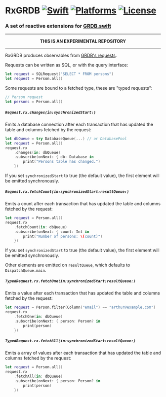 RxGRDB [![Swift](https://img.shields.io/badge/swift-3-orange.svg?style=flat)](https://developer.apple.com/swift/) [![Platforms](https://img.shields.io/cocoapods/p/RxGRDB.svg)](https://developer.apple.com/swift/) [![License](https://img.shields.io/github/license/groue/RxGRDB.svg?maxAge=2592000)](/LICENSE)
======

### A set of reactive extensions for [GRDB.swift](http://github.com/groue/GRDB.swift)

----

<p align="center">
<strong>THIS IS AN EXPERIMENTAL REPOSITORY</strong>
</p>

----


RxGRDB produces observables from [GRDB's requests](https://github.com/groue/GRDB.swift#requests).

Requests can be written as SQL, or with the query interface:

```swift
let request = SQLRequest("SELECT * FROM persons")
let request = Person.all()
```

Some requests are bound to a fetched type, these are "typed requests":

```swift
// Person request
let persons = Person.all()
```


##### `Request.rx.changes(in:synchronizedStart:)`

Emits a database connection after each transaction that has updated the table and columns fetched by the request:

```swift
let dbQueue = try DatabaseQueue(...) // or DatabasePool
let request = Person.all()
request.rx
    .changes(in: dbQueue)
    .subscribe(onNext: { db: Database in
        print("Persons table has changed.")
    })
```

If you set `synchronizedStart` to true (the default value), the first element will be emitted synchronously.


##### `Request.rx.fetchCount(in:synchronizedStart:resultQueue:)`

Emits a count after each transaction that has updated the table and columns fetched by the request:

```swift
let request = Person.all()
request.rx
    .fetchCount(in: dbQueue)
    .subscribe(onNext: { count: Int in
        print("Number of persons: \(count)")
    })
```

If you set `synchronizedStart` to true (the default value), the first element will be emitted synchronously.

Other elements are emitted on `resultQueue`, which defaults to `DispatchQueue.main`.


##### `TypedRequest.rx.fetchOne(in:synchronizedStart:resultQueue:)`

Emits a value after each transaction that has updated the table and columns fetched by the request:

```swift
let request = Person.filter(Column("email") == "arthur@example.com")
request.rx
    .fetchOne(in: dbQueue)
    .subscribe(onNext: { person: Person? in
        print(person)
    })
```


##### `TypedRequest.rx.fetchAll(in:synchronizedStart:resultQueue:)`

Emits a array of values after each transaction that has updated the table and columns fetched by the request:

```swift
let request = Person.all()
request.rx
    .fetchAll(in: dbQueue)
    .subscribe(onNext: { person: Person? in
        print(person)
    })
```
